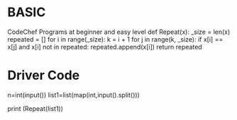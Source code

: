 # BASIC
CodeChef Programs at beginner and easy level
def Repeat(x): 
    _size = len(x) 
    repeated = [] 
    for i in range(_size): 
        k = i + 1
        for j in range(k, _size): 
            if x[i] == x[j] and x[i] not in repeated: 
                repeated.append(x[i]) 
    return repeated 
  
# Driver Code 
n=int(input())
list1=list(map(int,input().split()))

print (Repeat(list1)) 
